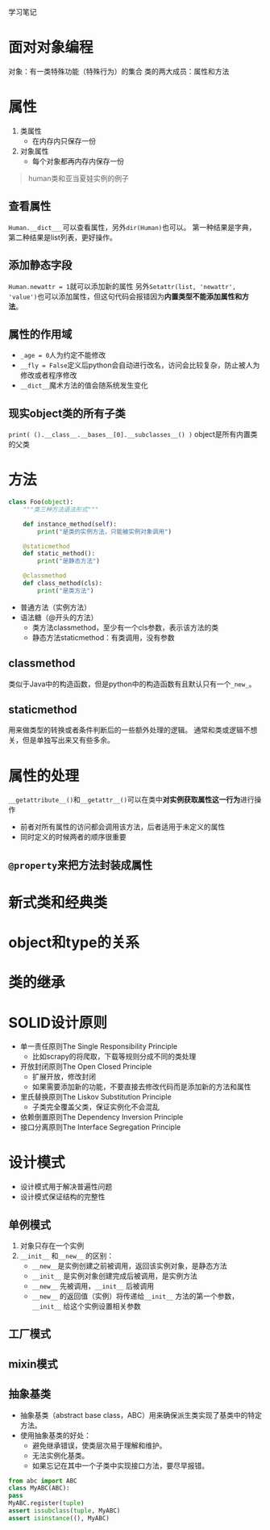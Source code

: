 学习笔记

# 面对对象编程
对象：有一类特殊功能（特殊行为）的集合
类的两大成员：属性和方法

# 属性
1. 类属性
    - 在内存内只保存一份
2. 对象属性
    - 每个对象都再内存内保存一份
> human类和亚当夏娃实例的例子

## 查看属性
`Human.__dict___`可以查看属性，另外`dir(Human)`也可以。
第一种结果是字典，第二种结果是list列表，更好操作。

## 添加静态字段
`Human.newattr = 1`就可以添加新的属性
另外`Setattr(list, 'newattr', 'value')`也可以添加属性，但这句代码会报错因为**内置类型不能添加属性和方法**。

## 属性的作用域
- `_age = 0`人为约定不能修改
- `__fly = False`定义后python会自动进行改名，访问会比较复杂，防止被人为修改或者程序修改
- `__dict__`魔术方法的值会随系统发生变化

## 现实object类的所有子类
`print( ().__class__.__bases__[0].__subclasses__() )`
object是所有内置类的父类

# 方法
```python
class Foo(object):
    """类三种方法语法形式"""

    def instance_method(self):
        print("是类的实例方法，只能被实例对象调用")

    @staticmethod
    def static_method():
        print("是静态方法")

    @classmethod
    def class_method(cls):
        print("是类方法")
```
- 普通方法（实例方法）
- 语法糖（@开头的方法）
    - 类方法classmethod，至少有一个cls参数，表示该方法的类
    - 静态方法staticmethod：有类调用，没有参数

## classmethod
类似于Java中的构造函数，但是python中的构造函数有且默认只有一个`_new_`。

## staticmethod
用来做类型的转换或者条件判断后的一些额外处理的逻辑。
通常和类或逻辑不想关，但是单独写出来又有些多余。

# 属性的处理 
`__getattribute__()`和`__getattr__()`可以在类中**对实例获取属性这一行为**进行操作
- 前者对所有属性的访问都会调用该方法，后者适用于未定义的属性
- 同时定义的时候两者的顺序很重要

## `@property`来把方法封装成属性

# 新式类和经典类

# object和type的关系

# 类的继承

# SOLID设计原则
- 单一责任原则The Single Responsibility Principle
    - 比如scrapy的将爬取，下载等规则分成不同的类处理
- 开放封闭原则The Open Closed Principle
    - 扩展开放，修改封闭
    - 如果需要添加新的功能，不要直接去修改代码而是添加新的方法和属性
- 里氏替换原则The Liskov Substitution Principle
    - 子类完全覆盖父类，保证实例化不会混乱
- 依赖倒置原则The Dependency Inversion Principle
- 接口分离原则The Interface Segregation Principle

# 设计模式
- 设计模式用于解决普遍性问题
- 设计模式保证结构的完整性
## 单例模式
1. 对象只存在一个实例
2. `__init__` 和`__new__` 的区别：
    - `__new__`是实例创建之前被调用，返回该实例对象，是静态方法
    - `__init__` 是实例对象创建完成后被调用，是实例方法
    - `__new__` 先被调用，`__init__` 后被调用
    - `__new__` 的返回值（实例）将传递给`__init__` 方法的第一个参数，`__init__` 给这个实例设置相关参数
## 工厂模式
## mixin模式
## 抽象基类
- 抽象基类（abstract base class，ABC）用来确保派生类实现了基类中的特定方法。
- 使用抽象基类的好处：
    - 避免继承错误，使类层次易于理解和维护。
    - 无法实例化基类。
    - 如果忘记在其中一个子类中实现接口方法，要尽早报错。
```python
from abc import ABC
class MyABC(ABC):
pass
MyABC.register(tuple)
assert issubclass(tuple, MyABC)
assert isinstance((), MyABC)
```